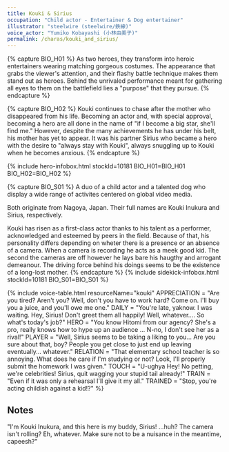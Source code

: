 ```yaml
---
title: Kouki & Sirius
occupation: "Child actor - Entertainer & Dog entertainer"
illustrator: "steelwire (steelwire/鉄線)"
voice_actor: "Yumiko Kobayashi (小林由美子)"
permalink: /charas/kouki_and_sirius/
---
```


{% capture BIO_H01 %}
As two heroes, they transform into heroic entertainers wearing matching gorgeous costumes. The appearance that grabs the viewer's attention, and their flashy battle technique makes them stand out as heroes. Behind the unrivaled performance meant for gathering all eyes to them on the battlefield lies a "purpose" that they pursue.
{% endcapture %}

{% capture BIO_H02 %}
Kouki continues to chase after the mother who disappeared from his life. Becoming an actor and, with special approval, becoming a hero are all done in the name of "if I become a big star, she'll find me." However,  despite the many achievements he has under his belt, his mother has yet to appear. It was his partner Sirius who became a hero with the desire to "always stay with Kouki", always snuggling up to Kouki when he becomes anxious.
{% endcapture %}

{% include hero-infobox.html stockId=10181 BIO_H01=BIO_H01 BIO_H02=BIO_H02 %}

{% capture BIO_S01 %}
A duo of a child actor and a talented dog who display a wide range of activites centered on global video media. 

Both originate from Nagoya, Japan. Their full names are Kouki Inukura and Sirius, respectively. 

Kouki has risen as a first-class actor thanks to his talent as a performer, acknowledged and esteemed by peers in the field. Because of that, his personality differs depending on wheter there is a presence or an absence of a camera. When a camera is recording he acts as a meek good kid. The second the cameras are off however he lays bare his haugthy and arrogant demeanour. The driving force behind his doings seems to be the existence of a long-lost mother.
{% endcapture %}
{% include sidekick-infobox.html stockId=10181 BIO_S01=BIO_S01 %}

{% include voice-table.html resourceName="kouki"
APPRECIATION = "Are you tired?  Aren't you? Well, don't you have to work hard?  Come on.  I'll buy you a juice, and you'll owe me one."
DAILY = "You're late, yaknow. I was waiting. Hey, Sirius!  Don't greet them all happily!  Well, whatever….  So what's today's job?"
HERO = "You know Hitomi from our agency?  She's a pro, really knows how to hype up an audience ... N-no, I don't see her as a rival!"
PLAYER = "Well, Sirius seems to be taking a liking to you...  Are you sure about that, boy?  People you get close to just end up leaving eventually... whatever."
RELATION = "That elementary school teacher is so annoying. What does he care if I'm studying or not? Look, I'll properly submit the homework I was given."
TOUCH = "U-ughya Hey!  No petting, we're celebrities!  Sirius, quit wagging your stupid tail already!"
TRAIN = "Even if it was only a rehearsal I'll give it my all."
TRAINED = "Stop, you're acting childish against a kid!?"
%}

## Notes

"I'm Kouki Inukura, and this here is my buddy, Sirius! …huh? The camera isn't rolling? Eh, whatever. Make sure not to be a nuisance in the meantime, capeesh?"
